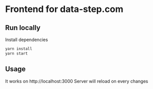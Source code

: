 # Frontend for data-step.com

## Run locally
Install dependencies
```bash
yarn install
yarn start
```

## Usage

It works on http://localhost:3000
Server will reload on every changes